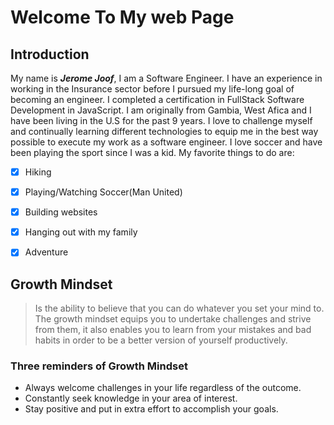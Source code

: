 # Welcome To My web Page


## Introduction
My name is ***Jerome Joof***, I am a Software Engineer. I have an experience in working in the Insurance sector before I pursued my life-long goal of becoming an engineer. I completed a certification in FullStack Software Development in JavaScript. I am originally from Gambia, West Afica and I have been living in the U.S for the past 9 years. I love to challenge myself and continually learning different technologies to equip me in the best way possible to execute my work as a software engineer. I love soccer and have been playing the sport since I was a kid. My favorite things to do are: 
- [x] Hiking 
- [x] Playing/Watching Soccer(Man United)
- [x] Building websites 
- [x] Hanging out with my family
- [x] Adventure


## Growth Mindset
> Is the ability to believe that you can do whatever you set your mind to. The growth mindset equips you to undertake challenges and strive from them, it also enables you to learn from your mistakes and bad habits in order to be a better version of yourself productively.

### Three reminders of Growth Mindset
- Always welcome challenges in your life regardless of the outcome.
- Constantly seek knowledge in your area of interest.
- Stay positive and put in extra effort to accomplish your goals.

